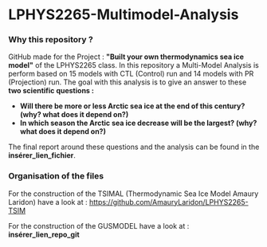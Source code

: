 # LPHYS2265-Multimodel-Analysis

### Why this repository ? 
GitHub made for the Project : **"Built your own thermodynamics sea ice model"** of the LPHYS2265 class. In this repository a Multi-Model Analysis is perform based on 15 models with CTL (Control) run and 14 models with PR (Projection) run.
The goal with this analysis is to give an answer to these **two scientific questions :**

- **Will there be more or less Arctic sea ice at the end of this century? (why? what does it depend on?)**
- **In which season the Arctic sea ice decrease will be the largest? (why? what does it depend on?)**

The final report around these questions and the analysis can be found in the __insérer_lien_fichier__.

### Organisation of the files 

For the construction of the TSIMAL (Thermodynamic Sea Ice Model Amaury Laridon) have a look at : https://github.com/AmauryLaridon/LPHYS2265-TSIM

For the construction of the GUSMODEL have a look at : __insérer_lien_repo_git__

